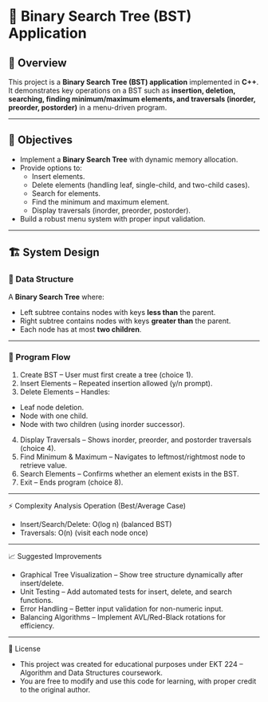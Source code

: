 # 🌳 Binary Search Tree (BST) Application
## 📌 Overview
This project is a **Binary Search Tree (BST) application** implemented in **C++**.  
It demonstrates key operations on a BST such as **insertion, deletion, searching, finding minimum/maximum elements, and traversals (inorder, preorder, postorder)** in a menu-driven program.

---

## 🎯 Objectives
- Implement a **Binary Search Tree** with dynamic memory allocation.
- Provide options to:
  - Insert elements.
  - Delete elements (handling leaf, single-child, and two-child cases).
  - Search for elements.
  - Find the minimum and maximum element.
  - Display traversals (inorder, preorder, postorder).
- Build a robust menu system with proper input validation.

---

## 🏗️ System Design
### 🔗 Data Structure
A **Binary Search Tree** where:
- Left subtree contains nodes with keys **less than** the parent.
- Right subtree contains nodes with keys **greater than** the parent.
- Each node has at most **two children**.

---

### 📂 Program Flow
1. Create BST – User must first create a tree (choice 1).
2. Insert Elements – Repeated insertion allowed (y/n prompt).
3. Delete Elements – Handles:
 - Leaf node deletion.
 - Node with one child.
 - Node with two children (using inorder successor).
4. Display Traversals – Shows inorder, preorder, and postorder traversals (choice 4).
5. Find Minimum & Maximum – Navigates to leftmost/rightmost node to retrieve value.
6. Search Elements – Confirms whether an element exists in the BST.
7. Exit – Ends program (choice 8).

---

⚡ Complexity Analysis
Operation	(Best/Average Case)
- Insert/Search/Delete:	O(log n) (balanced BST)	
- Traversals:	O(n) (visit each node once)

---

📈 Suggested Improvements
- Graphical Tree Visualization – Show tree structure dynamically after insert/delete.
- Unit Testing – Add automated tests for insert, delete, and search functions.
- Error Handling – Better input validation for non-numeric input.
- Balancing Algorithms – Implement AVL/Red-Black rotations for efficiency.

---

📜 License
- This project was created for educational purposes under EKT 224 – Algorithm and Data Structures coursework.
- You are free to modify and use this code for learning, with proper credit to the original author.
